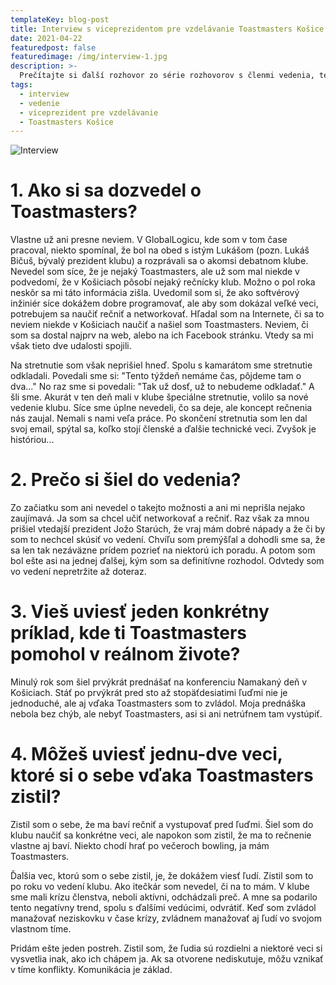 ```yaml
---
templateKey: blog-post
title: Interview s viceprezidentom pre vzdelávanie Toastmasters Košice
date: 2021-04-22
featuredpost: false
featuredimage: /img/interview-1.jpg
description: >-
  Prečítajte si ďalší rozhovor zo série rozhovorov s členmi vedenia, tentokrát s naším viceprezidentom pre vzdelávanie Vladom.
tags:
  - interview
  - vedenie
  - viceprezident pre vzdelávanie
  - Toastmasters Košice
---
```

![Interview](/img/interview-1.jpg)

# 1. Ako si sa dozvedel o Toastmasters?
Vlastne už ani presne neviem. V GlobalLogicu, kde som v tom čase pracoval, niekto spomínal, že bol na obed s istým Lukášom (pozn. Lukáš Bičuš, bývalý prezident klubu) a rozprávali sa o akomsi debatnom klube. Nevedel som síce, že je nejaký Toastmasters, ale už som mal niekde v podvedomí, že v Košiciach pôsobí nejaký rečnícky klub.
Možno o pol roka neskôr sa mi táto informácia zišla. Uvedomil som si, že ako softvérový inžiniér síce dokážem dobre programovať, ale aby som dokázal veľké veci, potrebujem sa naučiť rečniť a networkovať. Hľadal som na Internete, či sa to neviem niekde v Košiciach naučiť a našiel som Toastmasters. Neviem, či som sa dostal najprv na web, alebo na ich Facebook stránku. Vtedy sa mi však tieto dve udalosti spojili.

Na stretnutie som však neprišiel hneď. Spolu s kamarátom sme stretnutie odkladali. Povedali sme si: "Tento týždeň nemáme čas, pôjdeme tam o dva..." No raz sme si povedali: "Tak už dosť, už to nebudeme odkladať." A šli sme.
Akurát v ten deň mali v klube špeciálne stretnutie, volilo sa nové vedenie klubu. Síce sme úplne nevedeli, čo sa deje, ale koncept rečnenia nás zaujal. Nemali s nami veľa práce. Po skončení stretnutia som len dal svoj email, spýtal sa, koľko stojí členské a ďalšie technické veci. Zvyšok je históriou...

# 2. Prečo si šiel do vedenia?
Zo začiatku som ani nevedel o takejto možnosti a ani mi neprišla nejako zaujímavá. Ja som sa chcel učiť networkovať a rečniť. Raz však za mnou prišiel vtedajší prezident Jožo Starúch, že vraj mám dobré nápady a že či by som to nechcel skúsiť vo vedení. Chvíľu som premýšľal a dohodli sme sa, že sa len tak nezáväzne prídem pozrieť na niektorú ich poradu. A potom som bol ešte asi na jednej ďalšej, kým som sa definitívne rozhodol. Odvtedy som vo vedení nepretržite až doteraz.

# 3. Vieš uviesť jeden konkrétny príklad, kde ti Toastmasters pomohol v reálnom živote?
Minulý rok som šiel prvýkrát prednášať na konferenciu Namakaný deň v Košiciach. Stáť po prvýkrát pred sto až stopäťdesiatimi ľuďmi nie je jednoduché, ale aj vďaka Toastmasters som to zvládol. Moja prednáška nebola bez chýb, ale nebyť Toastmasters, asi si ani netrúfnem tam vystúpiť.

# 4. Môžeš uviesť jednu-dve veci, ktoré si o sebe vďaka Toastmasters zistil?
Zistil som o sebe, že ma baví rečniť a vystupovať pred ľuďmi. Šiel som do klubu naučiť sa konkrétne veci, ale napokon som zistil, že ma to rečnenie vlastne aj baví. Niekto chodí hrať po večeroch bowling, ja mám Toastmasters.

Ďalšia vec, ktorú som o sebe zistil, je, že dokážem viesť ľudí. Zistil som to po roku vo vedení klubu. Ako itečkár som nevedel, či na to mám. V klube sme mali krízu členstva, neboli aktívni, odchádzali preč. A mne sa podarilo tento negatívny trend, spolu s ďalšími vedúcimi, odvrátiť. Keď som zvládol manažovať neziskovku v čase krízy, zvládnem manažovať aj ľudí vo svojom vlastnom tíme.

Pridám ešte jeden postreh. Zistil som, že ľudia sú rozdielni a niektoré veci si vysvetlia inak, ako ich chápem ja. Ak sa otvorene nediskutuje, môžu vznikať v tíme konflikty. Komunikácia je základ.
